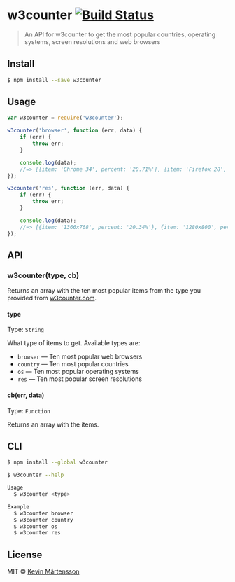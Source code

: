 # w3counter [![Build Status](http://img.shields.io/travis/kevva/w3counter.svg?style=flat)](https://travis-ci.org/kevva/w3counter)

> An API for w3counter to get the most popular countries, operating systems, screen resolutions and web browsers

## Install

```bash
$ npm install --save w3counter
```

## Usage

```js
var w3counter = require('w3counter');

w3counter('browser', function (err, data) {
	if (err) {
		throw err;
	}

	console.log(data);
	//=> [{item: 'Chrome 34', percent: '20.71%'}, {item: 'Firefox 28', percent: '13.04%'}, ...]
});

w3counter('res', function (err, data) {
	if (err) {
		throw err;
	}

	console.log(data);
	//=> [{item: '1366x768', percent: '20.34%'}, {item: '1280x800', percent: '9.23%'}, ...]
});
```

## API

### w3counter(type, cb)

Returns an array with the ten most popular items from the type you provided from
[w3counter.com](http://www.w3counter.com/globalstats.php).

#### type

Type: `String`

What type of items to get. Available types are:

* `browser` — Ten most popular web browsers
* `country` — Ten most popular countries
* `os` — Ten most popular operating systems
* `res` — Ten most popular screen resolutions

#### cb(err, data)

Type: `Function`

Returns an array with the items.

## CLI

```bash
$ npm install --global w3counter
```

```bash
$ w3counter --help

Usage
  $ w3counter <type>

Example
  $ w3counter browser
  $ w3counter country
  $ w3counter os
  $ w3counter res
```

## License

MIT © [Kevin Mårtensson](https://github.com/kevva)
